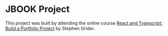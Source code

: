 # JBOOK Project

This project was built by attending the online course [React and Typescript: Build a Portfolio Project](https://www.udemy.com/course/react-and-typescript-build-a-portfolio-project/) by Stephen Grider.

